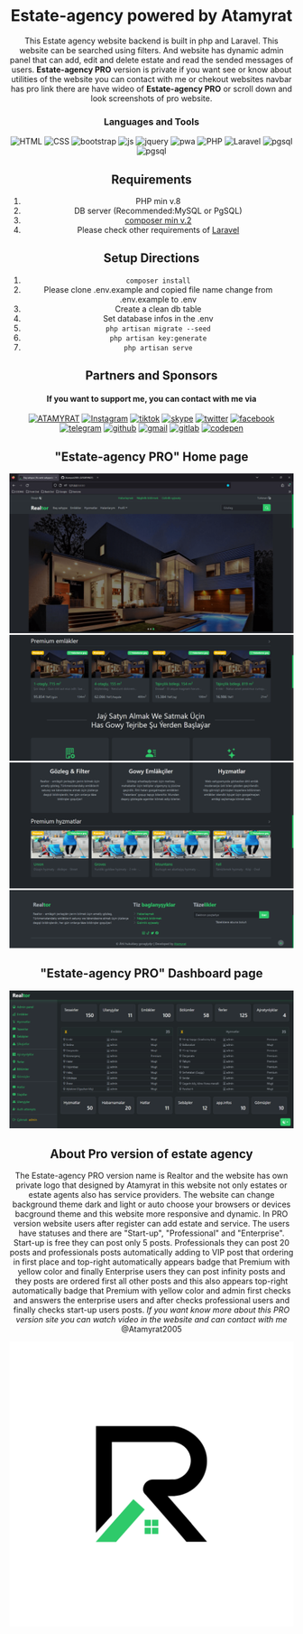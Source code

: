 <div align="center">

Estate-agency powered by Atamyrat
======
  This Estate agency website backend is built in php and Laravel. This website can be searched using filters. And website has dynamic admin panel that can add, edit and delete estate and read the sended messages of users. **Estate-agency PRO** version is private if you want see or know about utilities of the website you can contact with me or chekout websites navbar has pro link there are have wideo of **Estate-agency PRO** or scroll down and look screenshots of pro website.
  
### Languages and Tools
![HTML](https://img.shields.io/badge/-HTML-000000?style=for-the-badge&logo=html5)
![CSS](https://img.shields.io/badge/-CSS-000000?style=for-the-badge&logo=css3)
![bootstrap](https://img.shields.io/badge/-Bootstrap-000000?style=for-the-badge&logo=Bootstrap) 
![js](https://img.shields.io/badge/-JavaScript-000000?style=for-the-badge&logo=Javascript)
![jquery](https://img.shields.io/badge/-Jquery-000000?style=for-the-badge&logo=jquery)
![pwa](https://img.shields.io/badge/-pwa-000000?style=for-the-badge&logo=pwa)
![PHP](https://img.shields.io/badge/-PHP-000000?style=for-the-badge&logo=PHP) 
![Laravel](https://img.shields.io/badge/-Laravel-000000?style=for-the-badge&logo=Laravel)
![pgsql](https://img.shields.io/badge/-postgres-000000?style=for-the-badge&logo=postgresql)
![pgsql](https://img.shields.io/badge/-mysql-000000?style=for-the-badge&logo=mysql)


Requirements
------
1. PHP min v.8
2. DB server (Recommended:MySQL or PgSQL)
3. [composer min v.2](https://getcomposer.org/)
4. Please check other requirements of  [Laravel](https://laravel.com/)

Setup Directions
------
1. ```composer install```
2. Please clone .env.example and copied file name change from .env.example to .env
3. Create a clean db table
4. Set database infos in the .env
5. ```php artisan migrate --seed```
6. ```php artisan key:generate```
7. ```php artisan serve```

## Partners and Sponsors

#### If you want to support me, you can contact with me via
<a href="https://atamyrat2005.github.io/">![ATAMYRAT](https://img.shields.io/badge/-ATAMYRAT-000000?style=for-the-badge&logo=user)</a>
<a href="https://www.instagram.com/sukurow_atamyrat">![Instagram](https://img.shields.io/badge/-Instagram-000000?style=for-the-badge&logo=Instagram)</a>
<a href="https://tiktok.com/@atamyrat05">![tiktok](https://img.shields.io/badge/-tik%20tok-000000?style=for-the-badge&logo=tiktok)</a>
<a href="https://join.skype.com/invite/LgyAGTDhpykv">![skype](https://img.shields.io/badge/-skype-000000?style=for-the-badge&logo=skype)</a>
<a href="https://twitter.com/atamyrat2005">![twitter](https://img.shields.io/badge/-twitter-000000?style=for-the-badge&logo=twitter)</a>
<a href="https://www.facebook.com/atamyrat.sukurow">![facebook](https://img.shields.io/badge/-facebook-000000?style=for-the-badge&logo=facebook)</a>
<a href="https://t.me/programmist_hacker">![telegram](https://img.shields.io/badge/-telegram-000000?style=for-the-badge&logo=telegram)</a>
<a href='https://github.com/atamyrat2005'>![github](https://img.shields.io/badge/-github-000000?style=for-the-badge&logo=github)</a>
<a href="mailto:shukurovatamyrat@gmail.com">![gmail](https://img.shields.io/badge/-Gmail-000000?style=for-the-badge&logo=gmail)</a>
<a href="https://gitlab.com/Atamyrat2005">![gitlab](https://img.shields.io/badge/-Gitlab-000000?style=for-the-badge&logo=gitlab)</a>
<a href="https://codepen.io/Atamyrat-k-row">![codepen](https://img.shields.io/badge/-codepen-000000?style=for-the-badge&logo=codepen)</a>

## "Estate-agency PRO" Home page

![home1](public/img/pro/1.png)
![home2](public/img/pro/2.png)
![home3](public/img/pro/3.png)
![home4](public/img/pro/4.png)

## "Estate-agency PRO" Dashboard page

![admin](public/img/pro/5.png)

About Pro version of estate agency
------
The Estate-agency PRO version name is Realtor and the website has own private logo that designed by Atamyrat in this website not only estates or estate agents also has service providers. The website can change background theme dark and light or auto choose your browsers or devices bacground theme and this website more responsive and dynamic. In PRO version website users after register can add estate and service. The users have statuses and there are "Start-up", "Professional" and "Enterprise". Start-up is free they can post only 5 posts. Professionals they can post 20 posts and professionals posts automatically adding to VIP post that ordering in first place and top-right automatically appears badge that Premium with yellow color and finally Enterprise users they can post infinity posts and they posts are ordered first all other posts and this also appears top-right  automatically badge that Premium with yellow color and admin first checks and answers the enterprise users and after checks professional users and finally checks start-up users posts. *If you want know more about this PRO version site you can watch video in the website and can contact with me* @Atamyrat2005

![logo](public/img/Realtor.png)
</div>
